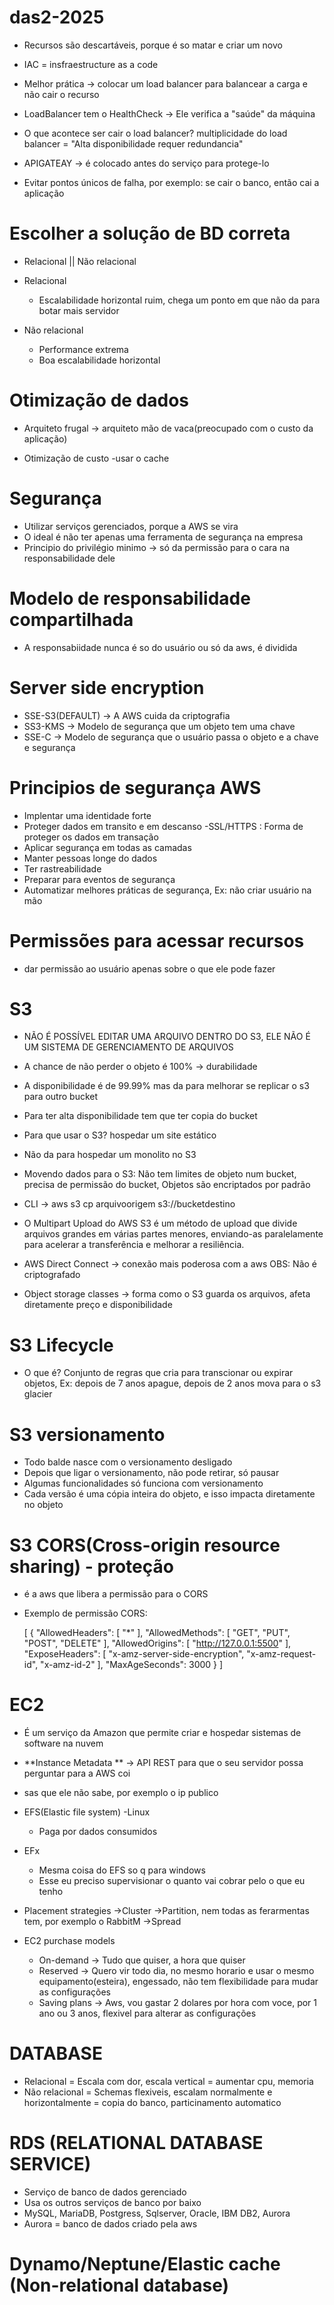 # das2-2025

- Recursos são descartáveis, porque é so matar e criar um novo
- IAC = insfraestructure as a code

- Melhor prática -> colocar um load balancer para balancear a carga e não cair o recurso
- LoadBalancer tem o HealthCheck -> Ele verifica a "saúde" da máquina
- O que acontece ser cair o load balancer? multiplicidade do load balancer = "Alta disponibilidade requer redundancia"
- APIGATEAY -> é colocado antes do serviço para protege-lo
- Evitar pontos únicos de falha, por exemplo: se cair o banco, então cai a aplicação

# Escolher a solução de BD correta
- Relacional || Não relacional
  
- Relacional
   - Escalabilidade horizontal ruim, chega um ponto em que não da para botar mais servidor

- Não relacional
   - Performance extrema
   - Boa escalabilidade horizontal

# Otimização de dados
- Arquiteto frugal -> arquiteto mão de vaca(preocupado com o custo da aplicação)

- Otimização de custo
  -usar o cache

# Segurança

- Utilizar serviços gerenciados, porque a AWS se vira
- O ideal é não ter apenas uma ferramenta de segurança na empresa
- Principio do privilégio minimo -> só da permissão para o cara na responsabilidade dele

# Modelo de responsabilidade compartilhada
- A responsabiidade nunca é so do usuário ou só da aws, é dividida

# Server side encryption
- SSE-S3(DEFAULT) -> A AWS cuida da criptografia
- SS3-KMS -> Modelo de segurança que um objeto tem uma chave
- SSE-C -> Modelo de segurança que o usuário passa o objeto e a chave e segurança

# Principios de segurança AWS
- Implentar uma identidade forte
- Proteger dados em transito e em descanso
  -SSL/HTTPS : Forma de proteger os dados em transação
- Aplicar segurança em todas as camadas
- Manter pessoas longe do dados
- Ter rastreabilidade
- Preparar para eventos de segurança
- Automatizar melhores práticas de segurança, Ex: não criar usuário na mão

# Permissões para acessar recursos
- dar permissão ao usuário apenas sobre o que ele pode fazer

# S3

- NÃO É POSSÍVEL EDITAR UMA ARQUIVO DENTRO DO S3, ELE NÃO É UM SISTEMA DE GERENCIAMENTO DE ARQUIVOS
- A chance de não perder o objeto é 100% -> durabilidade
- A disponibilidade é de 99.99% mas da para melhorar se replicar o s3 para outro bucket
- Para ter alta disponibilidade tem que ter copia do bucket 
- Para que usar o S3? hospedar um site estático
- Não da para hospedar um monolito no S3
- Movendo dados para o S3: Não tem limites de objeto num bucket, precisa de permissão do bucket, Objetos são encriptados por padrão
- CLI -> aws s3 cp arquivoorigem s3://bucketdestino

- O Multipart Upload do AWS S3 é um método de upload que divide arquivos grandes em várias partes menores, enviando-as paralelamente para acelerar a transferência e melhorar a resiliência.
- AWS Direct Connect -> conexão mais poderosa com a aws OBS: Não é criptografado
- Object storage classes -> forma como o S3 guarda os arquivos, afeta diretamente preço e disponibilidade

# S3 Lifecycle

- O que é? Conjunto de regras que cria para transcionar ou expirar objetos, Ex: depois de 7 anos apague, depois de 2 anos mova para o s3 glacier

# S3 versionamento

- Todo balde nasce com o versionamento desligado
- Depois que ligar o versionamento, não pode retirar, só pausar
- Algumas funcionalidades só funciona com versionamento
- Cada versão é uma cópia inteira do objeto, e isso impacta diretamente no objeto

# S3 CORS(Cross-origin resource sharing) - proteção

- é a aws que libera a permissão para o CORS
- Exemplo de permissão CORS:

    [
    {
        "AllowedHeaders": [
            "*"
        ],
        "AllowedMethods": [
            "GET",
            "PUT",
            "POST",
            "DELETE"
        ],
        "AllowedOrigins": [
            "http://127.0.0.1:5500"
        ],
        "ExposeHeaders": [
            "x-amz-server-side-encryption",
            "x-amz-request-id",
            "x-amz-id-2"
        ],
        "MaxAgeSeconds": 3000
    }
]

# EC2
- É um serviço da Amazon que permite criar e hospedar sistemas de software na nuvem

- **Instance Metadata ** -> API REST para que o seu servidor possa perguntar para a AWS coi
- sas que ele não sabe, por exemplo o ip publico

- EFS(Elastic file system)
  -Linux
  - Paga por dados consumidos

- EFx 
  - Mesma coisa do EFS so q para windows
  - Esse eu preciso supervisionar o quanto vai cobrar pelo o que eu tenho

- Placement strategies
    ->Cluster
    ->Partition, nem todas as ferarmentas tem, por exemplo o RabbitM
    ->Spread

- EC2 purchase models
  - On-demand -> Tudo que quiser, a hora que quiser
  - Reserved -> Quero vir todo dia, no mesmo horario e usar o mesmo equipamento(esteira), engessado, não tem flexibilidade para mudar as configurações
  - Saving plans -> Aws, vou gastar 2 dolares por hora com voce, por 1 ano ou 3 anos, flexivel para alterar as configurações
# DATABASE

- Relacional = Escala com dor, escala vertical = aumentar cpu, memoria
- Não relacional = Schemas flexiveis, escalam normalmente e horizontalmente = copia do banco, particinamento automatico

# RDS (RELATIONAL DATABASE SERVICE)

- Serviço de banco de dados gerenciado
- Usa os outros serviços de banco por baixo
- MySQL, MariaDB, Postgress, Sqlserver, Oracle, IBM DB2, Aurora
- Aurora = banco de dados criado pela aws

# Dynamo/Neptune/Elastic cache (Non-relational database)
